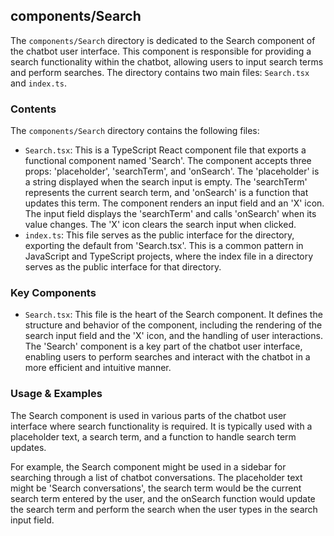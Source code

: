 
## components/Search

The `components/Search` directory is dedicated to the Search component of the chatbot user interface. This component is responsible for providing a search functionality within the chatbot, allowing users to input search terms and perform searches. The directory contains two main files: `Search.tsx` and `index.ts`.

### Contents

The `components/Search` directory contains the following files:

- `Search.tsx`: This is a TypeScript React component file that exports a functional component named 'Search'. The component accepts three props: 'placeholder', 'searchTerm', and 'onSearch'. The 'placeholder' is a string displayed when the search input is empty. The 'searchTerm' represents the current search term, and 'onSearch' is a function that updates this term. The component renders an input field and an 'X' icon. The input field displays the 'searchTerm' and calls 'onSearch' when its value changes. The 'X' icon clears the search input when clicked.
- `index.ts`: This file serves as the public interface for the directory, exporting the default from 'Search.tsx'. This is a common pattern in JavaScript and TypeScript projects, where the index file in a directory serves as the public interface for that directory.

### Key Components

- `Search.tsx`: This file is the heart of the Search component. It defines the structure and behavior of the component, including the rendering of the search input field and the 'X' icon, and the handling of user interactions. The 'Search' component is a key part of the chatbot user interface, enabling users to perform searches and interact with the chatbot in a more efficient and intuitive manner.

### Usage & Examples

The Search component is used in various parts of the chatbot user interface where search functionality is required. It is typically used with a placeholder text, a search term, and a function to handle search term updates.

For example, the Search component might be used in a sidebar for searching through a list of chatbot conversations. The placeholder text might be 'Search conversations', the search term would be the current search term entered by the user, and the onSearch function would update the search term and perform the search when the user types in the search input field.
